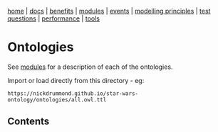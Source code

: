 [home](../) |
[docs](../docs/) |
[benefits](../docs/benefits.md) |
[modules](../docs/modularisation.md) |
[events](../docs/events.md) |
[modelling principles](../docs/modelling-principles.md) |
[test questions](../docs/test-questions.md) |
[performance](../docs/performance.md) |
[tools](../docs/tools.md)

# Ontologies

See [modules](../docs/modularisation.md) for a description of each of the ontologies.

Import or load directly from this directory - eg:

    https://nickdrummond.github.io/star-wars-ontology/ontologies/all.owl.ttl

## Contents

<div id="index">

</div>

<script>
  (async () => {
    const response = await fetch('https://api.github.com/repos/nickdrummond/star-wars-ontology/contents/ontologies/');
    const data = await response.json();
    let htmlString = '<ul>';
    
    for (let file of data) {
      if (file.name.endsWith(".ttl")) {
        htmlString += `<li><a href="${file.name}">${file.name}</a> (${file.size/1000.0}k)</li>`;
      }
    }

    htmlString += '</ul>';
    document.getElementById('index').innerHTML = htmlString;
  })()
</script>